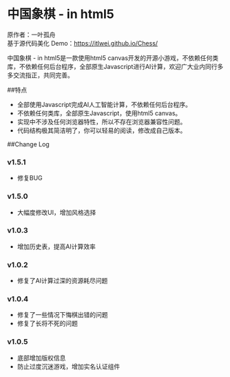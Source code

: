 中国象棋 - in html5
===========

原作者：一叶孤舟<br>
基于源代码美化
Demo：https://itlwei.github.io/Chess/

中国象棋 - in html5是一款使用html5 canvas开发的开源小游戏，不依赖任何类库，不依赖任何后台程序，全部原生Javascript进行AI计算，欢迎广大业内同行多多交流指正，共同完善。

##特点

- 全部使用Javascript完成AI人工智能计算，不依赖任何后台程序。
- 不依赖任何类库，全部原生Javascript，使用html5 canvas。
- 实现中不涉及任何浏览器特性，所以不存在浏览器兼容性问题。
- 代码结构极其简洁明了，你可以轻易的阅读，修改成自己版本。

##Change Log
### v1.5.1
* 修复BUG

### v1.5.0
* 大幅度修改UI，增加风格选择

### v1.0.3
* 增加历史表，提高AI计算效率

### v1.0.2
* 修复了AI计算过深的资源耗尽问题

### v1.0.4
* 修复了一些情况下悔棋出错的问题
* 修复了长将不死的问题

### v1.0.5
* 底部增加版权信息
* 防止过度沉迷游戏，增加实名认证组件